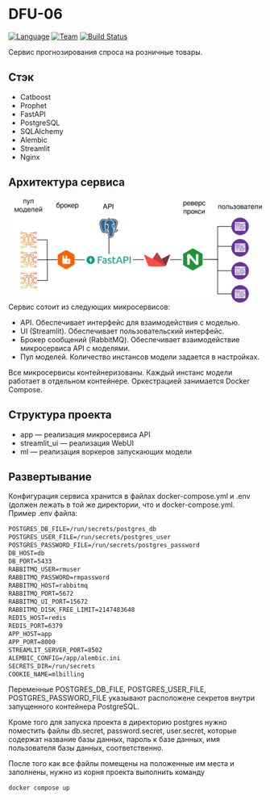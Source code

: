 
# DFU-06

[![Language](https://img.shields.io/badge/python-3.12.5-blue)](https://docs.python.org/3/)
[![Team](https://img.shields.io/badge/таких%20yield%20вы%20ещё%20не%20видели-000080)](https://www.youtube.com/watch?v=dQw4w9WgXcQ&pp=ygUXbmV2ZXIgZ29ubmEgZ2l2ZSB5b3UgdXA%3D)
[![Build Status](https://img.shields.io/badge/sample_text-with_hyperlink-green)](https://github.com/rudiandradi/AiTalentHack_RetailDemandForecast/tree/main)

Сервис прогнозирования спроса на розничные товары.

## Стэк

- Catboost
- Prophet
- FastAPI
- PostgreSQL
- SQLAlchemy
- Alembic
- Streamlit
- Nginx

## Архитектура сервиса

<img src="./service_parts.png" alt="Схема сервиса" align="left">

Сервис сотоит из следующих микросервисов:

- API. Обеспечивает интерфейс для взаимодействия с моделью.
- UI (Streamlit). Обеспечивает пользовательский интерфейс.
- Брокер сообщений (RabbitMQ). Обеспечивает взаимодействие микросервиса API с моделями.
- Пул моделей. Количество инстансов модели задается в настройках.

Все микросервисы контейнеризованы. Каждый инстанс модели работает в отдельном контейнере. Оркестрацией занимается Docker Compose.

## Структура проекта

- app — реализация микросервиса API
- streamlit_ui — реализация WebUI
- ml — реализация воркеров запускающих модели

## Развертывание

Конфигурация сервиса хранится в файлах docker-compose.yml и .env (должен лежать в той же директории, что и docker-compose.yml. Пример .env файла:

```
POSTGRES_DB_FILE=/run/secrets/postgres_db
POSTGRES_USER_FILE=/run/secrets/postgres_user
POSTGRES_PASSWORD_FILE=/run/secrets/postgres_password
DB_HOST=db
DB_PORT=5433
RABBITMQ_USER=rmuser
RABBITMQ_PASSWORD=rmpassword
RABBITMQ_HOST=rabbitmq
RABBITMQ_PORT=5672
RABBITMQ_UI_PORT=15672
RABBITMQ_DISK_FREE_LIMIT=2147483648
REDIS_HOST=redis
REDIS_PORT=6379
APP_HOST=app
APP_PORT=8000
STREAMLIT_SERVER_PORT=8502
ALEMBIC_CONFIG=/app/alembic.ini
SECRETS_DIR=/run/secrets
COOKIE_NAME=mlbilling
```

Переменные POSTGRES_DB_FILE, POSTGRES_USER_FILE, POSTGRES_PASSWORD_FILE указывают расположене секретов внутри запущенного контейнера PostgreSQL.

Кроме того для запуска проекта в директорию postgres нужно поместить файлы db.secret, password.secret, user.secret, которые содержат название базы данных, пароль к базе данных, имя пользователя базы данных, соответственно.

После того как все файлы помещены на положенные им места и заполнены, нужно из корня проекта выполнить команду

```shell
docker compose up
```
